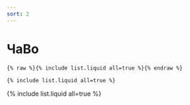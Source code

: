 ```yaml
---
sort: 2
---
```


# ЧаВо

```
{% raw %}{% include list.liquid all=true %}{% endraw %}

{% include list.liquid all=true %}
```

{% include list.liquid all=true %}
